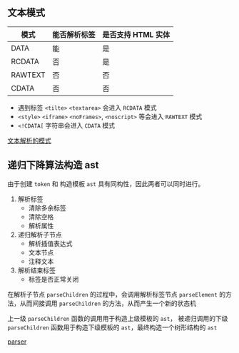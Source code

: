 ## 文本模式

| 模式      | 能否解析标签 | 是否支持 HTML 实体 |
|---------|--------|--------------|
| DATA    | 能      | 是            |
| RCDATA  | 否      | 是            |
| RAWTEXT | 否      | 否            |
| CDATA   | 否      | 否            |

- 遇到标签 `<tilte>` `<textarea>` 会进入 `RCDATA` 模式
- `<style>`  `<iframe>` `<noFrames>`, `<noscript>` 等会进入 `RAWTEXT` 模式
- `<!CDATA[` 字符串会进入 `CDATA` 模式


[文本解析的模式](https://html.spec.whatwg.org/multipage/parsing.html#tokenization)

## 递归下降算法构造 ast

由于创建 `token` 和 构造模板 `ast` 具有同构性，因此两者可以同时进行。

1. 解析标签
    - 清除多余标签
    - 清除空格
    - 解析属性
2. 递归解析子节点
    - 解析插值表达式
    - 文本节点
    - 注释文本
3. 解析结束标签
    - 标签是否正常关闭

在解析子节点 `parseChildren` 的过程中，会调用解析标签节点 `parseElement` 的方法，从而间接调用 `parseChildren` 的方法，从而产生一个新的状态机

上一级 `parseChildren` 函数的调用用于构造上级模板的 `ast`， 被递归调用的下级 `parseChildren` 函数用于构造下级模板的 `ast`，最终构造一个树形结构的 `ast`

[parser](https://github.com/vuejs/core/blob/main/packages/compiler-core/src/parser.ts)
